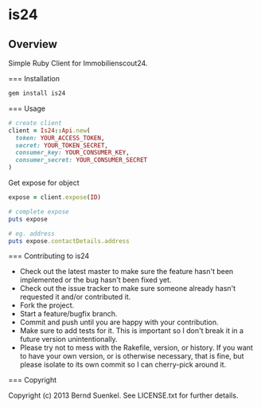 is24
===========

Overview
--------

Simple Ruby Client for Immobilienscout24.

=== Installation

```ruby
gem install is24
```

=== Usage

```ruby
# create client
client = Is24::Api.new(
  token: YOUR_ACCESS_TOKEN,
  secret: YOUR_TOKEN_SECRET,
  consumer_key: YOUR_CONSUMER_KEY,
  consumer_secret: YOUR_CONSUMER_SECRET
)
```

Get expose for object

```ruby
expose = client.expose(ID)

# complete expose
puts expose

# eg. address
puts expose.contactDetails.address
```

=== Contributing to is24
 
* Check out the latest master to make sure the feature hasn't been implemented or the bug hasn't been fixed yet.
* Check out the issue tracker to make sure someone already hasn't requested it and/or contributed it.
* Fork the project.
* Start a feature/bugfix branch.
* Commit and push until you are happy with your contribution.
* Make sure to add tests for it. This is important so I don't break it in a future version unintentionally.
* Please try not to mess with the Rakefile, version, or history. If you want to have your own version, or is otherwise necessary, that is fine, but please isolate to its own commit so I can cherry-pick around it.

=== Copyright

Copyright (c) 2013 Bernd Suenkel. See LICENSE.txt for
further details.
